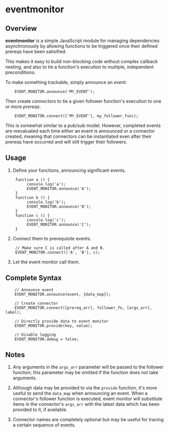 # eventmonitor

## Overview

**eventmonitor** is a simple JavaScript module for managing dependencies asynchronously by allowing functions to be triggered once their defined prereqs have been satisified. 

This makes it easy to build non-blocking code without complex callback nesting, and also to tie a function's execution to multiple, independent preconditions.

To make something trackable, simply announce an *event*:

        EVENT_MONITOR.announce('MY_EVENT');

Then create *connectors* to tie a given follower function's execution to one or more *prereqs*:

        EVENT_MONITOR.connect(['MY_EVENT'], my_follower_func);

This is somewhat similar to a pub/sub model. However, completed events are reevaluated each time either an event is announced or a connector created, meaning that connectors can be instantiated even after their prereqs have occurred and will still trigger their followers.

## Usage

1. Define your functions, announcing significant events.

        function a () {
             console.log('a');
             EVENT_MONITOR.announce('A');
        }
        function b () {
             console.log('b');
             EVENT_MONITOR.announce('B');
        }
        function c () {
             console.log('c');
             EVENT_MONITOR.announce('C');
        }

2. Connect them to prerequisite events.

        // Make sure C is called after A and B.
        EVENT_MONITOR.connect(['A', 'B'], c);

3. Let the event monitor call them.

## Complete Syntax

        // Announce event
        EVENT_MONITOR.announce(event, {data_map});
        
        // Create connector
        EVENT_MONITOR.connect([prereq_arr], follower_fn, [args_arr], label);
        
        // Directly provide data to event monitor
        EVENT_MONITOR.provide(key, value);
        
        // Disable logging
        EVENT_MONITOR.debug = false;

## Notes

1. Any arguments in the `args_arr` parameter will be passed to the follower function; this parameter may be omitted if the function does not take arguments.

2. Although data may be provided to via the `provide` function, it's more useful to send the `data_map` when announcing an event. When a connector's follower function is executed, event monitor will substitute items in the connector's `args_arr` with the latest data which has been provided to it, if available.

3. Connector names are completely optional but may be useful for tracing a certain sequence of events.